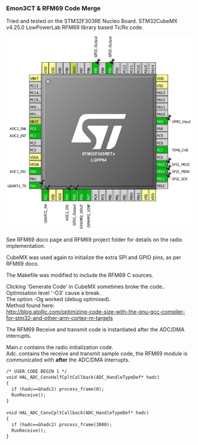 ### Emon3CT & RFM69 Code Merge

Tried and tested on the STM32F303RE Nucleo Board.
STM32CubeMX v4.25.0
LowPowerLab RFM69 library based Tx/Rx code.  

![Hardware Pinout](../images/rfm69_images/emon3ct_rfm69_cubemx_pinout.jpg)


See RFM69 doco page and RFM69 project folder for details on the radio implementation.  

CubeMX was used again to initialize the extra SPI and GPIO pins, as per RFM69 doco.

The Makefile was modified to include the RFM69 C sources.  

Clicking 'Generate Code' in CubeMX sometimes broke the code.. Optimisation level '-O3' cause a break.  
The option -Og worked (debug optimised).  
Method found here:  
<http://blog.atollic.com/optimizing-code-size-with-the-gnu-gcc-compiler-for-stm32-and-other-arm-cortex-m-targets>

The RFM69 Receive and transmit code is instantiated after the ADC/DMA interrupts.

Main.c contains the radio initialization code.  
Adc.  contains the receive and transmit sample code, the RFM69 module is communicated with **after** the ADC/DMA interrupts.

    /* USER CODE BEGIN 1 */
    void HAL_ADC_ConvHalfCpltCallback(ADC_HandleTypeDef* hadc)
    {
      if (hadc==&hadc2) process_frame(0);
      RunReceive();
    }

    void HAL_ADC_ConvCpltCallback(ADC_HandleTypeDef* hadc)
    {
      if (hadc==&hadc2) process_frame(3000);
      RunReceive();
    }
